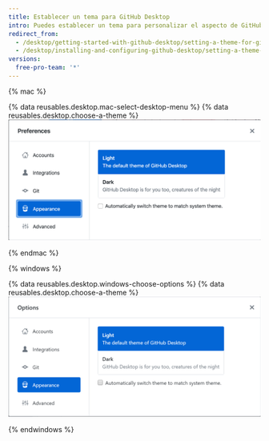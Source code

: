 ```yaml
---
title: Establecer un tema para GitHub Desktop
intro: Puedes establecer un tema para personalizar el aspecto de GitHub Desktop.
redirect_from:
  - /desktop/getting-started-with-github-desktop/setting-a-theme-for-github-desktop
  - /desktop/installing-and-configuring-github-desktop/setting-a-theme-for-github-desktop
versions:
  free-pro-team: '*'
---
```


{% mac %}

{% data reusables.desktop.mac-select-desktop-menu %}
{% data reusables.desktop.choose-a-theme %}
  ![Las opciones de temas para la pestaña de Apariencia para Mac](/assets/images/help/desktop/mac-appearance-tab-themes.png)

{% endmac %}

{% windows %}

{% data reusables.desktop.windows-choose-options %}
{% data reusables.desktop.choose-a-theme %}
  ![Las opciones de temas para la pestaña de Apariencia para Windows](/assets/images/help/desktop/windows-appearance-tab-themes.png)

{% endwindows %}
